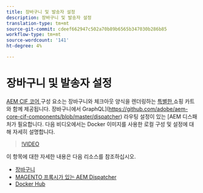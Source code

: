 ```yaml
---
title: 장바구니 및 발송자 설정
description: 장바구니 및 발송자 설정
translation-type: tm+mt
source-git-commit: cdeef662947c502a70b89b6565b347030b286b85
workflow-type: tm+mt
source-wordcount: '141'
ht-degree: 4%

---
```



# 장바구니 및 발송자 설정

[AEM CIF 코어 ](https://github.com/adobe/aem-core-cif-components) 구성 요소는 장바구니와 체크아웃 양식을 렌더링하는  [특별한 ](https://github.com/adobe/aem-core-cif-components/tree/master/ui.apps/src/main/content/jcr_root/apps/core/cif/components/commerce/minicart/v1/minicart) 쇼핑 카트와 함께 제공됩니다. 장바구니에서 GraphQL](https://github.com/adobe/aem-core-cif-components/blob/master/dispatcher) 라우팅 설정이 있는 [AEM 디스패처가 필요합니다. 다음 비디오에서는 Docker 이미지를 사용한 로컬 구성 및 설정에 대해 자세히 설명합니다.

>[!VIDEO](https://video.tv.adobe.com/v/29656/?quality=12)

이 항목에 대한 자세한 내용은 다음 리소스를 참조하십시오.

- [장바구니](https://github.com/adobe/aem-core-cif-components/tree/master/ui.apps/src/main/content/jcr_root/apps/core/cif/components/commerce/minicart/v1/minicart)
- [MAGENTO 프록시가 있는 AEM Dispatcher](https://github.com/adobe/aem-core-cif-components/tree/master/dispatcher)
- [Docker Hub](https://hub.docker.com/)
